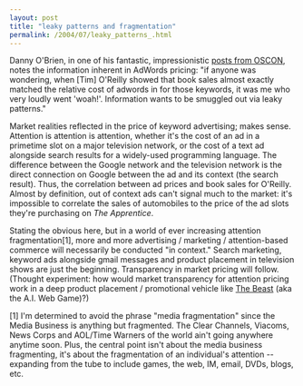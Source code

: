 ```yaml
---
layout: post
title: "leaky patterns and fragmentation"
permalink: /2004/07/leaky_patterns_.html
---
```


<p>Danny O'Brien, in one of his fantastic, impressionistic <a href="http://www.oblomovka.com/entries/2004/07/28#1091033040">posts from OSCON</a>, notes the information inherent in AdWords pricing:  "if anyone was wondering, when [Tim] O'Reilly showed that book sales almost exactly matched the relative cost of adwords in for those keywords, it was me who very loudly went 'woah!'. Information wants to be smuggled out via leaky patterns."</p>

<p>Market realities reflected in the price of keyword advertising; makes sense.  Attention is attention is attention, whether it's the cost of an ad in a primetime slot on a major television network, or the cost of a text ad alongside search results for a widely-used programming language.  The difference between the Google network and the television network is the direct connection on Google between the ad and its context (the search result).  Thus, the correlation between ad prices and book sales for O'Reilly.  Almost by definition, out of context ads can't signal much to the market:  it's impossible to correlate the sales of automobiles to the price of the ad slots they're purchasing on <i>The Apprentice</i>.</p>

<p>Stating the obvious here, but in a world of ever increasing attention fragmentation[1], more and more advertising / marketing / attention-based commerce will necessarily be conducted "in context."  Search marketing, keyword ads alongside gmail messages and product placement in television shows are just the beginning.  Transparency in market pricing will follow.  (Thought experiment:  how would market transparency for attention pricing work in a deep product placement / promotional vehicle like <a href="http://www.seanstewart.org/beast/intro/">The Beast</a> (aka the A.I. Web Game)?)</p>

<p>[1]  I'm determined to avoid the phrase "media fragmentation" since the Media Business is anything but fragmented.  The Clear Channels, Viacoms, News Corps and AOL/Time Warners of the world ain't going anywhere anytime soon.  Plus, the central point isn't about the media business fragmenting, it's about the fragmentation of an individual's attention -- expanding from the tube to include games, the web, IM, email, DVDs, blogs, etc.</p>


